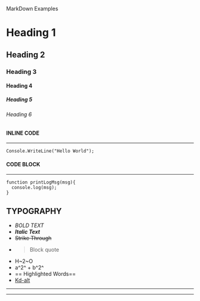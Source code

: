 MarkDown Examples

# Heading 1
## Heading 2
### Heading 3
#### Heading 4
##### Heading 5
###### Heading 6

#### INLINE CODE 
---

`Console.WriteLine("Hello World");`

#### CODE BLOCK
---

```
function printLogMsg(msg){
  console.log(msg);
}
```

TYPOGRAPHY
---

- *BOLD TEXT*
- ***Italic Text***
- ~~Strike Through~~
- > Block quote
- H~2~O
- a^2^ + b^2^
- == Highlighted Words==
- [Kd-alt](https://github.com/Kd-alt/)
---
___

